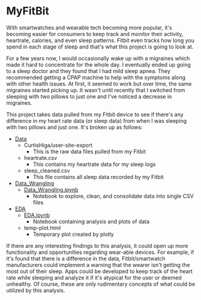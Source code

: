 # MyFitBit

With smartwatches and wearable tech becoming more popular, it's becoming easier for consumers to keep track and monitor their activity, heartrate, calories, and even sleep patterns. Fitbit even tracks how long you spend in each stage of sleep and that's what this project is going to look at.

For a few years now, I would occasionally wake up with a migraines which made it hard to concentrate for the whole day. I eventually ended up going to a sleep doctor and they found that I had mild sleep apnea. They recommended getting a CPAP machine to help with the symptoms along with other health issues. At first, it seemed to work but over time, the same migraines started picking up. It wasn't until recently that I switched from sleeping with two pillows to just one and I've noticed a decrease in migraines.

This project takes data pulled from my Fitbit device to see if there's any difference in my heart rate data (or sleep data) from when I was sleeping with two pillows and just one. It's broken up as follows:

- [Data](https://github.com/curtishiga/MyFitBit/tree/master/Data)
  - CurtisHiga/user-site-export
    - This is the raw data files pulled from my Fitbit
  - heartrate.csv
    - This contains my heartrate data for my sleep logs
  - sleep_cleaned.csv
    - This file contains all sleep data recorded by my Fitbit
- [Data_Wrangling](https://github.com/curtishiga/MyFitBit/tree/master/Data_Wrangling)
  - [Data_Wrangling.ipynb](https://github.com/curtishiga/MyFitBit/blob/master/Data_Wrangling/Data_Wrangling.ipynb)
    - Notebook to explore, clean, and consolidate data into single CSV files
- [EDA](https://github.com/curtishiga/MyFitBit/tree/master/EDA)
  - [EDA.ipynb](https://github.com/curtishiga/MyFitBit/blob/master/EDA/EDA.ipynb)
    - Notebook containing analysis and plots of data
  - temp-plot.html
    - Temporary plot created by plotly

If there are any interesting findings to this analysis, it could open up more functionality and opportunities regarding wear-able devices. For example, if it's found that there is a difference in the data, Fitbit/smartwatch manufacturers could implement a warning that the wearer isn't getting the most out of their sleep. Apps could be developed to keep track of the heart rate while sleeping and analyze it if it's atypical for the user or deemed unhealthy. Of course, these are only rudimentary concepts of what could be utilized by this analysis.
